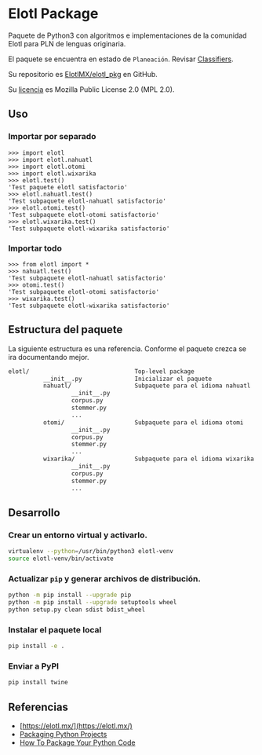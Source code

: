 # Elotl Package

Paquete de Python3 con algoritmos e implementaciones de la comunidad Elotl para
PLN de lenguas originaria.

El paquete se encuentra en estado de `Planeación`. Revisar [Classifiers](https://pypi.org/classifiers/).

Su repositorio es [ElotlMX/elotl_pkg](https://github.com/ElotlMX/elotl_pkg) en GitHub.

Su [licencia](./LICENSE) es Mozilla Public License 2.0 (MPL 2.0).

## Uso

### Importar por separado

```python3
>>> import elotl
>>> import elotl.nahuatl
>>> import elotl.otomi
>>> import elotl.wixarika
>>> elotl.test()
'Test paquete elotl satisfactorio'
>>> elotl.nahuatl.test()
'Test subpaquete elotl-nahuatl satisfactorio'
>>> elotl.otomi.test()
'Test subpaquete elotl-otomi satisfactorio'
>>> elotl.wixarika.test()
'Test subpaquete elotl-wixarika satisfactorio'
```

### Importar todo

```python3
>>> from elotl import *
>>> nahuatl.test()
'Test subpaquete elotl-nahuatl satisfactorio'
>>> otomi.test()
'Test subpaquete elotl-otomi satisfactorio'
>>> wixarika.test()
'Test subpaquete elotl-wixarika satisfactorio'
```

## Estructura del paquete

La siguiente estructura es una referencia. Conforme el paquete crezca se ira
documentando mejor.

```bash
elotl/                              Top-level package
          __init__.py               Inicializar el paquete
          nahuatl/                  Subpaquete para el idioma nahuatl
                  __init__.py
                  corpus.py
                  stemmer.py
                  ...
          otomi/                    Subpaquete para el idioma otomi
                  __init__.py
                  corpus.py
                  stemmer.py
                  ...
          wixarika/                 Subpaquete para el idioma wixarika
                  __init__.py
                  corpus.py
                  stemmer.py
                  ...
```

## Desarrollo

### Crear un entorno virtual y activarlo.

```bash
virtualenv --python=/usr/bin/python3 elotl-venv
source elotl-venv/bin/activate
```
### Actualizar `pip` y generar archivos de distribución.

```bash
python -m pip install --upgrade pip
python -m pip install --upgrade setuptools wheel
python setup.py clean sdist bdist_wheel
```

### Instalar el paquete local

```bash
pip install -e .
```

### Enviar a PyPI

```bash
pip install twine
```

## Referencias

- [https://elotl.mx/](https://elotl.mx/)
- [Packaging Python Projects](https://packaging.python.org/tutorials/packaging-projects/)
- [How To Package Your Python Code](https://python-packaging.readthedocs.io/en/latest/minimal.html)
